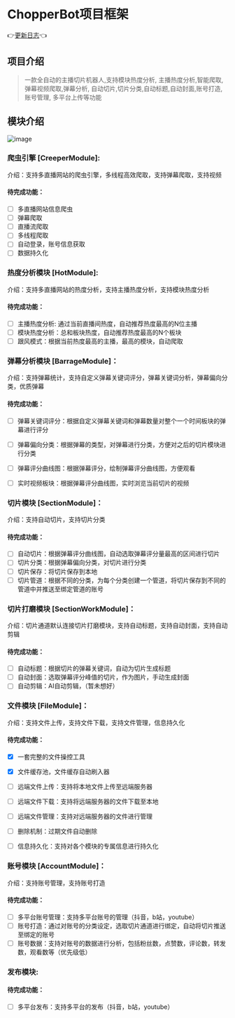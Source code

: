 # ChopperBot项目框架

👉[更新日志](https://gitee.com/sbg-genius/ChopperBot/blob/master/CHANGELOG.md)👈

## 项目介绍


>一款全自动的主播切片机器人,支持模块热度分析, 主播热度分析,智能爬取,弹幕视频爬取,弹幕分析, 自动切片,切片分类,自动标题,自动封面,账号打造,账号管理, 多平台上传等功能

## 模块介绍
![image](https://mynoteimages.oss-cn-hangzhou.aliyuncs.com/20230419223557838.png)

### 爬虫引擎 [CreeperModule]:
介绍：支持多直播网站的爬虫引擎，多线程高效爬取，支持弹幕爬取，支持视频

#### 待完成功能：
- [ ] 多直播网站信息爬虫
- [ ] 弹幕爬取
- [ ] 直播流爬取
- [ ] 多线程爬取
- [ ] 自动登录，账号信息获取
- [ ] 数据持久化

### 热度分析模块 [HotModule]:
介绍：支持多直播网站的热度分析，支持主播热度分析，支持模块热度分析

#### 待完成功能：
- [ ] 主播热度分析: 通过当前直播间热度，自动推荐热度最高的N位主播
- [ ] 模块热度分析：总和板块热度，自动推荐热度最高的N个板块
- [ ] 跟风模式：根据当前热度最高的主播，最高的模块，自动爬取

### 弹幕分析模块 [BarrageModule]：
介绍：支持弹幕统计，支持自定义弹幕关键词评分，弹幕关键词分析，弹幕偏向分类，优质弹幕

#### 待完成功能：
- [ ] 弹幕关键词评分：根据自定义弹幕关键词和弹幕数量对整个一个时间板块的弹幕进行评分
- [ ] 弹幕偏向分类：根据弹幕的类型，对弹幕进行分类，方便对之后的切片模块进行分类
- [ ] 弹幕评分曲线图：根据弹幕评分，绘制弹幕评分曲线图，方便观看
- [ ] 实时视频板块：根据弹幕评分曲线图，实时浏览当前切片的视频


### 切片模块 [SectionModule]：
介绍：支持自动切片，支持切片分类

#### 待完成功能：
- [ ] 自动切片：根据弹幕评分曲线图，自动选取弹幕评分量最高的区间进行切片
- [ ] 切片分类：根据弹幕偏向分类，对切片进行分类
- [ ] 切片保存：将切片保存到本地
- [ ] 切片管道：根据不同的分类，为每个分类创建一个管道，将切片保存到不同的管道中并推送至绑定管道的账号

### 切片打磨模块 [SectionWorkModule]：
介绍：切片通道默认连接切片打磨模块，支持自动标题，支持自动封面，支持自动剪辑

#### 待完成功能：
- [ ] 自动标题：根据切片的弹幕关键词，自动为切片生成标题
- [ ] 自动封面：选取弹幕评分峰值的切片，作为图片，手动生成封面
- [ ] 自动剪辑：AI自动剪辑，（暂未想好）

### 文件模块 [FileModule]：
介绍：支持文件上传，支持文件下载，支持文件管理，信息持久化

#### 待完成功能：
- [x] 一套完整的文件操控工具
- [x] 文件缓存池，文件缓存自动刷入器
- [ ] 远端文件上传：支持将本地文件上传至远端服务器
- [ ] 远端文件下载：支持将远端服务器的文件下载至本地
- [ ] 远端文件管理：支持对远端服务器的文件进行管理
- [ ] 删除机制：过期文件自动删除
- [ ] 信息持久化：支持对各个模块的专属信息进行持久化


### 账号模块 [AccountModule]：
介绍：支持账号管理，支持账号打造

#### 待完成功能：
-[ ] 多平台账号管理：支持多平台账号的管理（抖音，b站，youtube）
-[ ] 账号打造：通过对账号的分类设定，选取切片通道进行绑定，自动将切片推送至绑定的账号
-[ ] 账号数据：支持对账号的数据进行分析，包括粉丝数，点赞数，评论数，转发数，观看数等（优先级低）

### 发布模块:

#### 待完成功能：
-[ ] 多平台发布：支持多平台的发布（抖音，b站，youtube）


